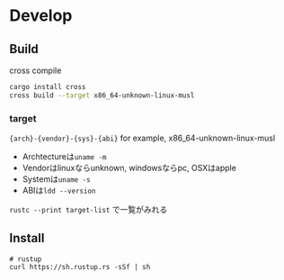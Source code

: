 # Develop 

## Build

cross compile
```bash
cargo install cross
cross build --target x86_64-unknown-linux-musl
```

### target

`{arch}-{vendor}-{sys}-{abi}` for example, x86_64-unknown-linux-musl

* Archtectureは`uname -m`
* Vendorはlinuxならunknown, windowsならpc, OSXはapple
* Systemは`uname -s`
* ABIは`ldd --version`

`rustc --print target-list` で一覧がみれる


## Install

```console
# rustup
curl https://sh.rustup.rs -sSf | sh
```